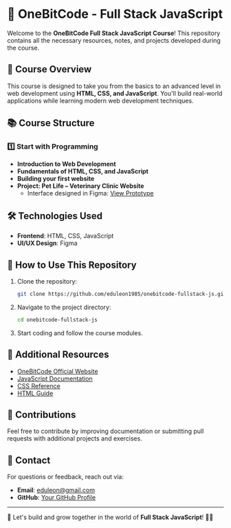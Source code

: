 # 🚀 OneBitCode - Full Stack JavaScript

Welcome to the **OneBitCode Full Stack JavaScript Course**! This repository contains all the necessary resources, notes, and projects developed during the course.

## 📌 Course Overview
This course is designed to take you from the basics to an advanced level in web development using **HTML, CSS, and JavaScript**. You'll build real-world applications while learning modern web development techniques.

## 📚 Course Structure
### 1️⃣ Start with Programming
- **Introduction to Web Development**
- **Fundamentals of HTML, CSS, and JavaScript**
- **Building your first website**
- **Project: Pet Life – Veterinary Clinic Website**
  - Interface designed in Figma: [View Prototype](https://www.figma.com/file/ObmGmIUdpg2L4HbgggwcIy/Funil-OBC-Start-2.0?type=design&node-id=0:1&mode=design&t=zMe8GJhe2f6bkuhM-1&_gl=1*xd4jja*_ga*ODE0MDYxMjUuMTcwOTEyMTEwMA..*_ga_37GXT4VGQK*MTcwOTEyMTA5OS4xLjEuMTcwOTEyMTQ4NS4wLjAuMA..*_fplc*NXhacGVMRDIyNlJMOWpyMEoxT3RxbXdQcWVjWlhlZGlHNU1mSWMxRE9ONlNTQkIlMkJ1bEhnUUo0bGolMkJXZGs0RGd0R3NMU2pRV0tIenBJJTJCTmQxZHByckxSSkY2bVpZNjZVeG8lMkZTWWdtcmRaVjZPY2FpZDlBREdtcUZKYlglMkJpQSUzRCUzRA)

## 🛠 Technologies Used
- **Frontend**: HTML, CSS, JavaScript
- **UI/UX Design**: Figma

## 🚀 How to Use This Repository
1. Clone the repository:
   ```bash
   git clone https://github.com/eduleon1985/onebitcode-fullstack-js.git
   ```
2. Navigate to the project directory:
   ```bash
   cd onebitcode-fullstack-js
   ```
3. Start coding and follow the course modules.

## 📌 Additional Resources
- [OneBitCode Official Website](https://onebitcode.com/)
- [JavaScript Documentation](https://developer.mozilla.org/en-US/docs/Web/JavaScript)
- [CSS Reference](https://developer.mozilla.org/en-US/docs/Web/CSS)
- [HTML Guide](https://developer.mozilla.org/en-US/docs/Web/HTML)

## 🤝 Contributions
Feel free to contribute by improving documentation or submitting pull requests with additional projects and exercises.

## 📩 Contact
For questions or feedback, reach out via:
- **Email**: eduleon@gmail.com
- **GitHub**: [Your GitHub Profile](https://github.com/eduleon1985)

---
📢 Let's build and grow together in the world of **Full Stack JavaScript**! 🚀🔥

